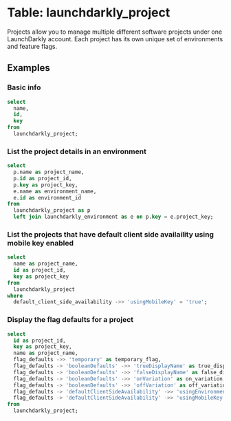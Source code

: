 # Table: launchdarkly_project

Projects allow you to manage multiple different software projects under one LaunchDarkly account. Each project has its own unique set of environments and feature flags.

## Examples

### Basic info

```sql
select
  name,
  id,
  key
from
  launchdarkly_project;
```

### List the project details in an environment

```sql
select
  p.name as project_name,
  p.id as project_id,
  p.key as project_key,
  e.name as environment_name,
  e.id as environment_id
from
  launchdarkly_project as p
  left join launchdarkly_environment as e on p.key = e.project_key;
```

### List the projects that have default client side availaility using mobile key enabled

```sql
select
  name as project_name,
  id as project_id,
  key as project_key
from
  launchdarkly_project
where
  default_client_side_availability ->> 'usingMobileKey' = 'true';
```

### Display the flag defaults for a project

```sql
select
  id as project_id,
  key as project_key,
  name as project_name,
  flag_defaults ->> 'temporary' as temporary_flag,
  flag_defaults -> 'booleanDefaults' ->> 'trueDisplayName' as true_display_name,
  flag_defaults -> 'booleanDefaults' ->> 'falseDisplayName' as false_display_name,
  flag_defaults -> 'booleanDefaults' ->> 'onVariation' as on_variation,
  flag_defaults -> 'booleanDefaults' ->> 'offVariation' as off_variation,
  flag_defaults -> 'defaultClientSideAvailability' ->> 'usingEnvironmentId' as client_side_availability_using_environment_id,
  flag_defaults -> 'defaultClientSideAvailability' ->> 'usingMobileKey' as client_side_availability_using_mobile_key
from
  launchdarkly_project;
```